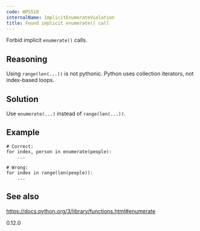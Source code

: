 ```yaml
---
code: WPS518
internalName: ImplicitEnumerateViolation
title: Found implicit enumerate() call
---
```


Forbid implicit `enumerate()` calls.

## Reasoning
Using `range(len(...))` is not pythonic. Python uses collection
iterators, not index-based loops.

## Solution
Use `enumerate(...)` instead of `range(len(...))`.

## Example

    # Correct:
    for index, person in enumerate(people):
        ...
    
    # Wrong:
    for index in range(len(people)):
        ...

## See also
<https://docs.python.org/3/library/functions.html#enumerate>

<div class="versionadded">

0.12.0

</div>